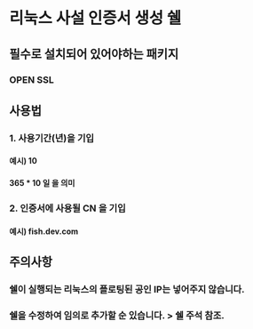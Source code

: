 리눅스 사설 인증서 생성 쉘
=============

## 필수로 설치되어 있어야하는 패키지
### OPEN SSL
##
## 사용법
###
### 1. 사용기간(년)을 기입
#### 예시) 10
#### 365 * 10 일 을 의미 
###
### 2. 인증서에 사용될 CN 을 기입
#### 예시) fish.dev.com
##
## 주의사항
### 쉘이 실행되는 리눅스의 플로팅된 공인 IP는 넣어주지 않습니다.
### 쉘을 수정하여 임의로 추가할 순 있습니다. > 쉘 주석 참조.
